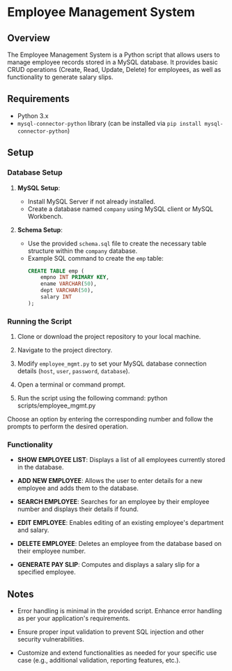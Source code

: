 # Employee Management System

## Overview

The Employee Management System is a Python script that allows users to manage employee records stored in a MySQL database. It provides basic CRUD operations (Create, Read, Update, Delete) for employees, as well as functionality to generate salary slips.

## Requirements

- Python 3.x
- `mysql-connector-python` library (can be installed via `pip install mysql-connector-python`)

## Setup

### Database Setup

1. **MySQL Setup**:
   - Install MySQL Server if not already installed.
   - Create a database named `company` using MySQL client or MySQL Workbench.
   
2. **Schema Setup**:
   - Use the provided `schema.sql` file to create the necessary table structure within the `company` database.
   - Example SQL command to create the `emp` table:
     ```sql
     CREATE TABLE emp (
         empno INT PRIMARY KEY,
         ename VARCHAR(50),
         dept VARCHAR(50),
         salary INT
     );
     ```

### Running the Script

1. Clone or download the project repository to your local machine.

2. Navigate to the project directory.

3. Modify `employee_mgmt.py` to set your MySQL database connection details (`host`, `user`, `password`, `database`).

4. Open a terminal or command prompt.

5. Run the script using the following command:
python scripts/employee_mgmt.py


Choose an option by entering the corresponding number and follow the prompts to perform the desired operation.

### Functionality

- **SHOW EMPLOYEE LIST**: Displays a list of all employees currently stored in the database.
  
- **ADD NEW EMPLOYEE**: Allows the user to enter details for a new employee and adds them to the database.
  
- **SEARCH EMPLOYEE**: Searches for an employee by their employee number and displays their details if found.
  
- **EDIT EMPLOYEE**: Enables editing of an existing employee's department and salary.
  
- **DELETE EMPLOYEE**: Deletes an employee from the database based on their employee number.
  
- **GENERATE PAY SLIP**: Computes and displays a salary slip for a specified employee.

## Notes

- Error handling is minimal in the provided script. Enhance error handling as per your application's requirements.
  
- Ensure proper input validation to prevent SQL injection and other security vulnerabilities.
  
- Customize and extend functionalities as needed for your specific use case (e.g., additional validation, reporting features, etc.).
